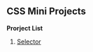 ## CSS Mini Projects

**Prorject List**

1. [Selector]('https://github.com/developermithu/css-mini-projects/selector)